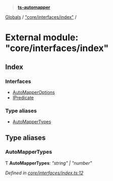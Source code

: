 > **[ts-automapper](../README.md)**

[Globals](../globals.md) / ["core/interfaces/index"](_core_interfaces_index_.md) /

# External module: "core/interfaces/index"

## Index

### Interfaces

* [AutoMapperOptions](../interfaces/_core_interfaces_index_.automapperoptions.md)
* [IPredicate](../interfaces/_core_interfaces_index_.ipredicate.md)

### Type aliases

* [AutoMapperTypes](_core_interfaces_index_.md#automappertypes)

## Type aliases

###  AutoMapperTypes

Ƭ **AutoMapperTypes**: *"string" | "number"*

*Defined in [core/interfaces/index.ts:12](https://github.com/MADEiN83/ts-automapper/blob/b125bc0/src/core/interfaces/index.ts#L12)*